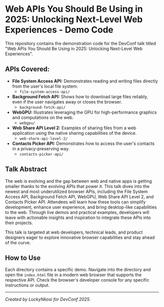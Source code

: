 # Web APIs You Should Be Using in 2025: Unlocking Next-Level Web Experiences - Demo Code

This repository contains the demonstration code for the DevConf talk titled "Web APIs You Should Be Using in 2025: Unlocking Next-Level Web Experiences".

## APIs Covered:

*   **File System Access API:** Demonstrates reading and writing files directly from the user's local file system.
    *   `file-system-access-api/`
*   **Background Fetch API:** Shows how to download large files reliably, even if the user navigates away or closes the browser.
    *   `background-fetch-api/`
*   **WebGPU:** Illustrates leveraging the GPU for high-performance graphics and computations on the web.
    *   `webgpu/`
*   **Web Share API Level 2:** Examples of sharing files from a web application using the native sharing capabilities of the device.
    *   `web-share-api-level-2/`
*   **Contacts Picker API:** Demonstrates how to access the user's contacts in a privacy-preserving way.
    *   `contacts-picker-api/`

## Talk Abstract

The web is evolving and the gap between web and native apps is getting smaller thanks to the evolving APIs that power it. This talk dives into the newest and most underutilized browser APIs, including the File System Access API, Background Fetch API, WebGPU, Web Share API Level 2, and Contacts Picker API. Attendees will learn how these tools can simplify development, enhance user experience, and bring desktop-like capabilities to the web. Through live demos and practical examples, developers will leave with actionable insights and inspiration to integrate these APIs into their projects.

This talk is targeted at web developers, technical leads, and product designers eager to explore innovative browser capabilities and stay ahead of the curve.

## How to Use

Each directory contains a specific demo. Navigate into the directory and open the `index.html` file in a modern web browser that supports the respective API. Check the browser's developer console for any specific instructions or output.

---

*Created by LuckyNkosi for DevConf 2025.*